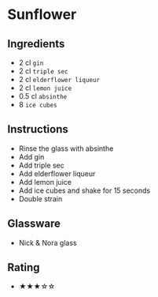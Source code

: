 # Sunflower

## Ingredients
- 2 cl `gin`
- 2 cl `triple sec`
- 2 cl `elderflower liqueur`
- 2 cl `lemon juice`
- 0.5 cl `absinthe`
- 8 `ice cubes`

## Instructions
- Rinse the glass with absinthe
- Add gin
- Add triple sec
- Add elderflower liqueur
- Add lemon juice
- Add ice cubes and shake for 15 seconds
- Double strain

## Glassware
- Nick & Nora glass

## Rating
- ★★★☆☆